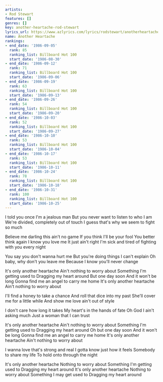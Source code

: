 ```yaml
---
artists:
- Rod Stewart
features: []
genres: []
key: another-heartache-rod-stewart
lyrics_url: https://www.azlyrics.com/lyrics/rodstewart/anotherheartache.html
name: Another Heartache
rankings:
- end_date: '1986-09-05'
  rank: 85
  ranking_list: Billboard Hot 100
  start_date: '1986-08-30'
- end_date: '1986-09-12'
  rank: 71
  ranking_list: Billboard Hot 100
  start_date: '1986-09-06'
- end_date: '1986-09-19'
  rank: 63
  ranking_list: Billboard Hot 100
  start_date: '1986-09-13'
- end_date: '1986-09-26'
  rank: 54
  ranking_list: Billboard Hot 100
  start_date: '1986-09-20'
- end_date: '1986-10-03'
  rank: 52
  ranking_list: Billboard Hot 100
  start_date: '1986-09-27'
- end_date: '1986-10-10'
  rank: 53
  ranking_list: Billboard Hot 100
  start_date: '1986-10-04'
- end_date: '1986-10-17'
  rank: 53
  ranking_list: Billboard Hot 100
  start_date: '1986-10-11'
- end_date: '1986-10-24'
  rank: 78
  ranking_list: Billboard Hot 100
  start_date: '1986-10-18'
- end_date: '1986-10-31'
  rank: 100
  ranking_list: Billboard Hot 100
  start_date: '1986-10-25'
---
```


I told you once I'm a jealous man
But you never want to listen to who I am
We're divided, completely out of touch
I guess that's why we seem to fight so much

Believe me darling this ain't no game
If you think I'll be your fool
You better think again
I know you love me
It just ain't right
I'm sick and tired of fighting
with you every night

You say you don't wanna hurt me
But you're doing things I can't explain
Oh baby, why don't you leave me
Because I know you'll never change

It's only another heartache
Ain't nothing to worry about
Something I'm getting used to
Dragging my heart around
But one day soon
And it won't be long
Gonna find me an angel to carry me home
It's only another heartache
Ain't nothing to worry about

I'll find a honey to take a chance
And roll that dice into my past
She'll cover me for a little while
And show me love ain't out of style

I don't care how long it takes
My heart's in the hands of fate
Oh God I ain't asking much
Just a woman that I can trust

It's only another heartache
Ain't nothing to worry about
Something I'm getting used to
Dragging my heart around
Oh but one day soon
And it won't be long
Gonna find me an angel to carry me home
It's only another heartache
Ain't nothing to worry about

I wanna love that's strong and real
I gotta know just how it feels
Somebody to share my life
To hold onto through the night

It's only another heartache
Nothing to worry about
Something I'm getting used to
Dragging my heart around
It's only another heartache
Nothing to worry about
Something I may get used to
Dragging my heart around



